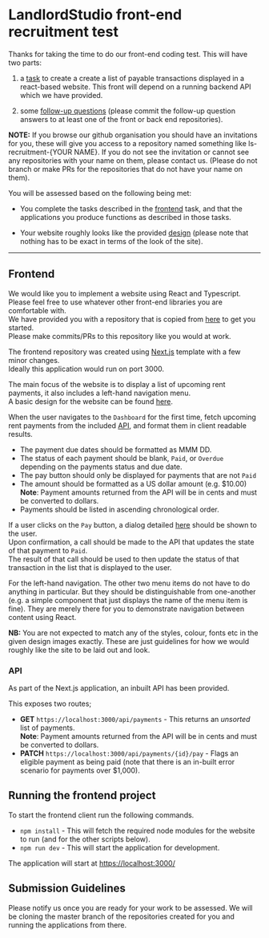 # LandlordStudio front-end recruitment test

Thanks for taking the time to do our front-end coding test. This will have two parts:

1. a [task](#frontend) to create a create a list of payable transactions displayed in a react-based website. This front will depend on a running backend API which we have provided.

2. some [follow-up questions](./FOLLOW-UP.md) (please commit the follow-up question answers to at least one of the front or back end repositories).

**NOTE:** If you browse our github organisation you should have an invitations for you, these will give you access to a repository named something like ls-recruitment-{YOUR NAME}. If you do not see the invitation or cannot see any repositories with your name on them, please contact us. (Please do not branch or make PRs for the repositories that do not have your name on them).

You will be assessed based on the following being met:

- You complete the tasks described in the [frontend](#frontend) task, and that the applications you produce functions as described in those tasks.

- Your website roughly looks like the provided [design](./design-spec/layout_and_list.png) (please note that nothing has to be exact in terms of the look of the site).

---

## Frontend

We would like you to implement a website using React and Typescript.  
Please feel free to use whatever other front-end libraries you are comfortable with.  
We have provided you with a repository that is copied from [here](https://github.com/LandlordStudio-Recruitment/ls-recruitment-front-end-only) to get you started.  
Please make commits/PRs to this repository like you would at work.

The frontend repository was created using [Next.js](https://nextjs.org) template with a few minor changes.  
Ideally this application would run on port 3000.

The main focus of the website is to display a list of upcoming rent payments, it also includes a left-hand navigation menu.  
A basic design for the website can be found [here](./design-spec/layout_and_list.png).

When the user navigates to the `Dashboard` for the first time, fetch upcoming rent payments from the included [API](#API), and format them in client readable results.

- The payment due dates should be formatted as MMM DD.
- The status of each payment should be blank, `Paid`, or `Overdue` depending on the payments status and due date.
- The pay button should only be displayed for payments that are not `Paid`
- The amount should be formatted as a US dollar amount (e.g. \$10.00)  
  **Note**: Payment amounts returned from the API will be in cents and must be converted to dollars.
- Payments should be listed in ascending chronological order.

If a user clicks on the `Pay` button, a dialog detailed [here](./design-spec/pay.png) should be shown to the user.  
Upon confirmation, a call should be made to the API that updates the state of that payment to `Paid`.  
The result of that call should be used to then update the status of that transaction in the list that is displayed to the user.

For the left-hand navigation. The other two menu items do not have to do anything in particular. But they should be distinguishable from one-another (e.g. a simple component that just displays the name of the menu item is fine). They are merely there for you to demonstrate navigation between content using React.

**NB:**
You are not expected to match any of the styles, colour, fonts etc in the given design images exactly. These are just guidelines for how we would roughly like the site to be laid out and look.

### API <a name="API"></a>

As part of the Next.js application, an inbuilt API has been provided.  
  
This exposes two routes;  
  
* **GET** `https://localhost:3000/api/payments`  - This returns an _unsorted_ list of payments.    
**Note**: Payment amounts returned from the API will be in cents and must be converted to dollars.
* **PATCH** `https://localhost:3000/api/payments/{id}/pay` - Flags an eligible payment as being paid (note that there is an in-built error scenario for payments over $1,000).

## Running the frontend project

To start the frontend client run the following commands.

- `npm install` - This will fetch the required node modules for the website to run (and for the other scripts below).
- `npm run dev` - This will start the application for development.  
  
The application will start at [https://localhost:3000/](https://localhost:3000/)

## Submission Guidelines

Please notify us once you are ready for your work to be assessed. We will be cloning the master branch of the repositories created for you and running the applications from there.
